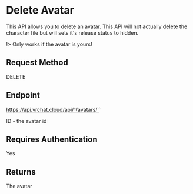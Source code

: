 # Delete Avatar

This API allows you to delete an avatar. This API will not actually delete the character file but will sets it's release status to hidden.

!> Only works if the avatar is yours!

## Request Method 
DELETE

## Endpoint
https://api.vrchat.cloud/api/1/avatars/`<ID>`

ID - the avatar id

## Requires Authentication
Yes

## Returns 
The avatar